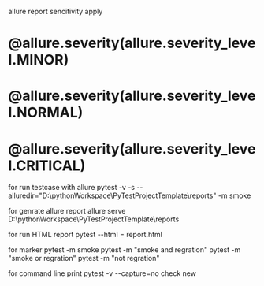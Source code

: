 
allure report sencitivity apply
# @allure.severity(allure.severity_level.MINOR)
# @allure.severity(allure.severity_level.NORMAL)
# @allure.severity(allure.severity_level.CRITICAL)

for run testcase with allure
pytest -v -s --alluredir="D:\pythonWorkspace\PyTestProjectTemplate\reports" -m smoke

for genrate allure report
allure serve D:\pythonWorkspace\PyTestProjectTemplate\reports

for run HTML report
pytest --html = report.html



for marker
pytest -m smoke
pytest -m "smoke and regration"
pytest -m "smoke or regration"
pytest -m "not regration"


for command line print
pytest -v --capture=no
check new
